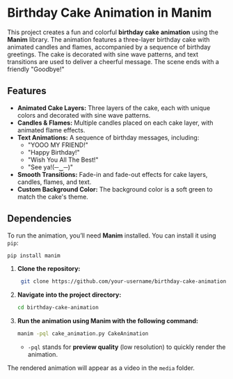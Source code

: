 # Birthday Cake Animation in Manim

This project creates a fun and colorful **birthday cake animation** using the **Manim** library. The animation features a three-layer birthday cake with animated candles and flames, accompanied by a sequence of birthday greetings. The cake is decorated with sine wave patterns, and text transitions are used to deliver a cheerful message. The scene ends with a friendly "Goodbye!"

## Features
- **Animated Cake Layers:** Three layers of the cake, each with unique colors and decorated with sine wave patterns.
- **Candles & Flames:** Multiple candles placed on each cake layer, with animated flame effects.
- **Text Animations:** A sequence of birthday messages, including:
  - "YOOO MY FRIEND!"
  - "Happy Birthday!"
  - "Wish You All The Best!"
  - "See ya!(─‿─)"
- **Smooth Transitions:** Fade-in and fade-out effects for cake layers, candles, flames, and text.
- **Custom Background Color:** The background color is a soft green to match the cake's theme.

## Dependencies
To run the animation, you’ll need **Manim** installed. You can install it using `pip`:

```bash
pip install manim
```
1. **Clone the repository:**
   
   ```bash
    git clone https://github.com/your-username/birthday-cake-animation.git
   ```
2. **Navigate into the project directory:**
   
   ```bash
   cd birthday-cake-animation
   ```
3. **Run the animation using Manim with the following command:**
   
   ```bash
   manim -pql cake_animation.py CakeAnimation
   ```
   - `-pql` stands for **preview quality** (low resolution) to quickly render the animation.

The rendered animation will appear as a video in the `media` folder.
